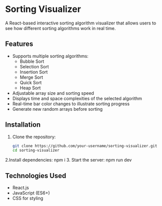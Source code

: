 # Sorting Visualizer

A React-based interactive sorting algorithm visualizer that allows users to see how different sorting algorithms work in real time.

## Features

- Supports multiple sorting algorithms:
  - Bubble Sort
  - Selection Sort
  - Insertion Sort
  - Merge Sort
  - Quick Sort
  - Heap Sort
- Adjustable array size and sorting speed
- Displays time and space complexities of the selected algorithm
- Real-time bar color changes to illustrate sorting progress
- Generate new random arrays before sorting

## Installation

1. Clone the repository:
   ```sh
   git clone https://github.com/your-username/sorting-visualizer.git
   cd sorting-visualizer
2.Install dependencies: npm i
3. Start the server: npm run dev


## Technologies Used
- React.js
- JavaScript (ES6+)
- CSS for styling

    
  
